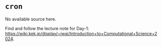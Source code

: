 # `cron`

No available source here.

Find and follow the lecture note for Day-1: <https://wiki.kek.jp/display/~iwai/Introduction+to+Computational+Science+2024>.
